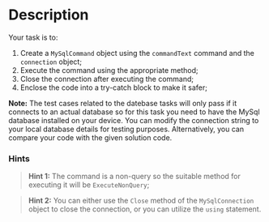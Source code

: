 # Description
Your task is to:
1. Create a `MySqlCommand` object using the `commandText` command and the `connection` object;
2. Execute the command using the appropriate method;
3. Close the connection after executing the command;
4. Enclose the code into a try-catch block to make it safer;

**Note:** The test cases related to the datebase tasks will only pass if it connects to an actual database so for this task you need to have the MySql database installed on your device. You can modify the connection string to your local database details for testing purposes. Alternatively, you can compare your code with the given solution code.

### Hints
> **Hint 1:** The command is a non-query so the suitable method for executing it will be `ExecuteNonQuery`;

> **Hint 2:** You can either use the `Close` method of the `MySqlConnection` object to close the connection, or you can utilize the `using` statement.
